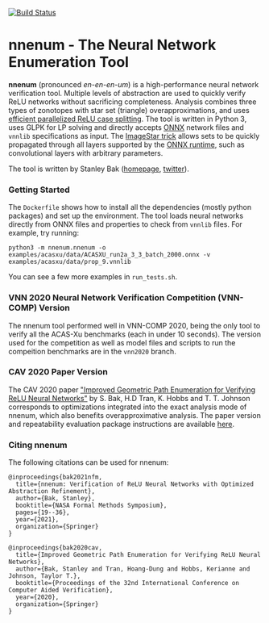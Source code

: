 [![Build Status](https://travis-ci.com/stanleybak/nnenum.svg?branch=master)](https://app.travis-ci.com/github/stanleybak/nnenum)

# nnenum - The Neural Network Enumeration Tool
**nnenum** (pronounced *en-en-en-um*) is a high-performance neural network verification tool. Multiple levels of abstraction are used to quickly verify ReLU networks without sacrificing completeness. Analysis combines three types of zonotopes with star set (triangle) overapproximations, and uses [efficient parallelized ReLU case splitting](http://stanleybak.com/papers/bak2020cav.pdf). The tool is written in Python 3, uses GLPK for LP solving and directly accepts [ONNX](https://github.com/onnx/onnx) network files and `vnnlib` specifications as input. The [ImageStar trick](https://arxiv.org/abs/2004.05511) allows sets to be quickly propagated through all layers supported by the [ONNX runtime](https://github.com/microsoft/onnxruntime), such as convolutional layers with arbitrary parameters.

The tool is written by Stanley Bak ([homepage](http://stanleybak.com), [twitter](https://twitter.com/StanleyBak)).

### Getting Started
The `Dockerfile` shows how to install all the dependencies (mostly python packages) and set up the environment. The tool loads neural networks directly from ONNX files and properties to check from `vnnlib` files.
For example, try running:

```
python3 -m nnenum.nnenum -o examples/acasxu/data/ACASXU_run2a_3_3_batch_2000.onnx -v examples/acasxu/data/prop_9.vnnlib
```

You can see a few more examples in `run_tests.sh`.

### VNN 2020 Neural Network Verification Competition (VNN-COMP) Version
The nnenum tool performed well in VNN-COMP 2020, being the only tool to verify all the ACAS-Xu benchmarks (each in under 10 seconds). The version used for the competition as well as model files and scripts to run the compeition benchmarks are in the `vnn2020` branch.

### CAV 2020 Paper Version
The CAV 2020 paper ["Improved Geometric Path Enumeration for Verifying ReLU Neural Networks"](http://stanleybak.com/papers/bak2020cav.pdf) by S. Bak, H.D Tran, K. Hobbs and T. T. Johnson corresponds to optimizations integrated into the exact analysis mode of nnenum, which also benefits overapproximative analysis. The paper version and repeatability evaluation package instructions are available [here](http://stanleybak.com/papers/bak2020cav_repeatability.zip).

### Citing nnenum ###
The following citations can be used for nnenum:

```
@inproceedings{bak2021nfm,
  title={nnenum: Verification of ReLU Neural Networks with Optimized Abstraction Refinement},
  author={Bak, Stanley},
  booktitle={NASA Formal Methods Symposium},
  pages={19--36},
  year={2021},
  organization={Springer}
}
```

```
@inproceedings{bak2020cav,
  title={Improved Geometric Path Enumeration for Verifying ReLU Neural Networks},
  author={Bak, Stanley and Tran, Hoang-Dung and Hobbs, Kerianne and Johnson, Taylor T.},
  booktitle={Proceedings of the 32nd International Conference on Computer Aided Verification},
  year={2020},
  organization={Springer}
}
```

